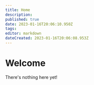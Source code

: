 ```yaml
---
title: Home
description: 
published: true
date: 2023-01-16T20:06:10.950Z
tags: 
editor: markdown
dateCreated: 2023-01-16T20:06:08.953Z
---
```


# Welcome

There's nothing here yet!